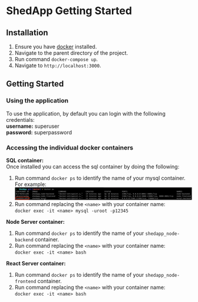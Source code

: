 # ShedApp Getting Started

## Installation
1. Ensure you have [docker](https://www.docker.com) installed.
2. Navigate to the parent directory of the project.
3. Run command `docker-compose up`.
4. Navigate to `http://localhost:3000`.

## Getting Started

### Using the application
To use the application, by default you can login with the following credentials: <br>
**username:** superuser <br>
**password:** superpassword <br>

### Accessing the individual docker containers

**SQL container:** <br>
Once installed you can access the sql container by doing the following:
1. Run command `docker ps` to identify the name of your mysql container. For example: <br>
![example](./Assets/docker_screenshot.png)
2. Run command replacing the `<name>` with your container name: <br>
`docker exec -it <name> mysql -uroot -p12345`

**Node Server container:** <br>
1. Run command `docker ps` to identify the name of your `shedapp_node-backend` container.
2. Run command replacing the `<name>` with your container name: <br>
`docker exec -it <name> bash`

**React Server container:** <br>
1. Run command `docker ps` to identify the name of your `shedapp_node-frontend` container.
2. Run command replacing the `<name>` with your container name: <br>
`docker exec -it <name> bash`